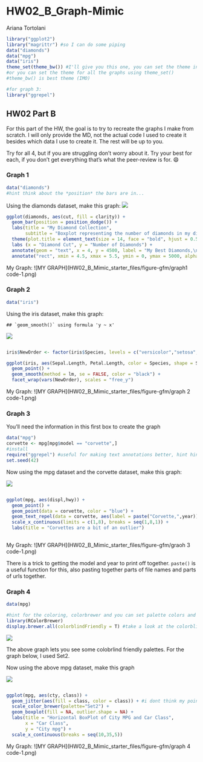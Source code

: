 HW02\_B\_Graph-Mimic
================
Ariana Tortolani

``` r
library("ggplot2")
library("magrittr") #so I can do some piping
data("diamonds")
data("mpg")
data("iris")
theme_set(theme_bw()) #I'll give you this one, you can set the theme individually for graphs
#or you can set the theme for all the graphs using theme_set()
#theme_bw() is best theme (IMO)

#for graph 3:
library("ggrepel")
```

## HW02 Part B

For this part of the HW, the goal is to try to recreate the graphs I
make from scratch. I will only provide the MD, not the actual code I
used to create it besides which data I use to create it. The rest will
be up to you.

Try for all 4, but if you are struggling don’t worry about it. Try your
best for each, if you don’t get everything that’s what the peer-review
is for. :smile:

### Graph 1

``` r
data("diamonds")
#hint think about the *position* the bars are in...
```

Using the diamonds dataset, make this graph:
![](HW02_B_Mimic_files/figure-gfm/unnamed-chunk-2-1.png)<!-- -->

``` r 
ggplot(diamonds, aes(cut, fill = clarity)) +
  geom_bar(position = position_dodge()) +
  labs(title = "My Diamond Collection", 
       subtitle = "Boxplot representing the number of diamonds in my diamond collection by \ntype of cut quality and clarity of diamond") +
  theme(plot.title = element_text(size = 14, face = "bold", hjust = 0.5)) +
  labs (x = "Diamond Cut", y = "Number of Diamonds") +
  annotate(geom = "text", x = 4, y = 4500, label = "My Best Diamonds,\nof course") +
  annotate("rect", xmin = 4.5, xmax = 5.5, ymin = 0, ymax = 5000, alpha = 0.25)

```

My Graph:
![MY GRAPH](HW02_B_Mimic_starter_files/figure-gfm/graph1 code-1.png)<!-- -->

### Graph 2

``` r
data("iris")
```

Using the iris dataset, make this graph:

    ## `geom_smooth()` using formula 'y ~ x'

![](HW02_B_Mimic_files/figure-gfm/unnamed-chunk-4-1.png)<!-- -->

```r 

iris$NewOrder <- factor(iris$Species, levels = c("versicolor","setosa","virginica"))

ggplot(iris, aes(Sepal.Length, Petal.Length, color = Species, shape = Species)) +
  geom_point() +
  geom_smooth(method = lm, se = FALSE, color = "black") +
  facet_wrap(vars(NewOrder), scales = "free_y") 

```

My Graph:
![MY GRAPH](HW02_B_Mimic_starter_files/figure-gfm/graph 2 code-1.png)<!-- -->

### Graph 3

You’ll need the information in this first box to create the graph

``` r
data("mpg")
corvette <- mpg[mpg$model == "corvette",]
#install
require("ggrepel") #useful for making text annotations better, hint hint
set.seed(42)
```

Now using the mpg dataset and the corvette dataset, make this graph:

![](HW02_B_Mimic_files/figure-gfm/unnamed-chunk-6-1.png)<!-- -->

```r

ggplot(mpg, aes(displ,hwy)) +
  geom_point() + 
  geom_point(data = corvette, color = "blue") +
  geom_text_repel(data = corvette, aes(label = paste("Corvette,",year))) +
  scale_x_continuous(limits = c(1,8), breaks = seq(1,8,1)) +
  labs(title = "Corvettes are a bit of an outlier") 
  

```

My Graph:
![MY GRAPH](HW02_B_Mimic_starter_files/figure-gfm/graoh 3 code-1.png)<!-- -->


There is a trick to getting the model and year to print off together.
`paste()` is a useful function for this, also pasting together parts of
file names and parts of urls together.

### Graph 4

``` r
data(mpg)

#hint for the coloring, colorbrewer and you can set palette colors and make your graphs colorblind friendly
library(RColorBrewer)
display.brewer.all(colorblindFriendly = T) #take a look at the colorblindfriendly options
```

![](HW02_B_Mimic_files/figure-gfm/unnamed-chunk-7-1.png)<!-- -->

The above graph lets you see some colobrlind friendly palettes. For the
graph below, I used Set2.

Now using the above mpg dataset, make this graph

![](HW02_B_Mimic_files/figure-gfm/unnamed-chunk-8-1.png)<!-- -->


```r

ggplot(mpg, aes(cty, class)) +
  geom_jitter(aes(fill = class, color = class)) + #i dont think my points here are accurate (aka like the example figure) but i am not sure how else to get them
  scale_color_brewer(palette="Set2") +
  geom_boxplot(fill = NA, outlier.shape = NA) +
  labs(title = "Horizontal BoxPlot of City MPG and Car Class",
       x = "Car Class",
       y = "City mpg") +
  scale_x_continuous(breaks = seq(10,35,5))

```

My Graph:
![MY GRAPH](HW02_B_Mimic_starter_files/figure-gfm/graph 4 code-1.png)<!-- -->
